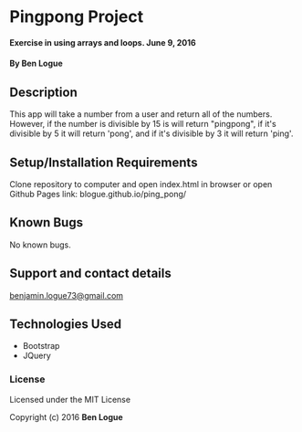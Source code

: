 # Pingpong Project

#### Exercise in using arrays and loops. June 9, 2016

#### By Ben Logue

## Description

This app will take a number from a user and return all of the numbers. However, if the number is divisible by 15 is will return "pingpong", if it's divisible by 5 it will return 'pong', and if it's divisible by 3 it will return 'ping'.


## Setup/Installation Requirements

Clone repository to computer and open index.html in browser or open Github Pages link: blogue.github.io/ping_pong/

## Known Bugs

No known bugs.

## Support and contact details

benjamin.logue73@gmail.com

## Technologies Used

* Bootstrap
* JQuery

### License

Licensed under the MIT License

Copyright (c) 2016 **Ben Logue**
